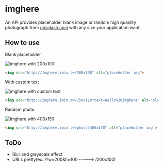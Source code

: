 imghere
==========

An API provides placeholder blank image or random high quanlity photograph from [unsplash.com](https://unsplash.com) with any size your application want.

How to use
-----------
Blank placeholder

![imghere with 200x100](http://imghere.imin.tw/300x100)

```html
<img src="http://imghere.imin.tw/300x100" alt="placeholder img">
```

With custom text

![imghere with custom text](http://imghere.imin.tw/250x120?text=Hello%20imghere)

```html
<img src="http://imghere.imin.tw/250x120?text=Hello%20imghere" alt="placeholder image">
```

Random photo

![imghere with 400x150](http://imghere.imin.tw/photo/400x150)

```html
<img src="http://imghere.imin.tw/photo/400x150" alt="placeholder img">
```

ToDo
------

- Blur and greyscale effect
- URLs pretty(ex: /?w=200&h=100   ----->  /200x100)
